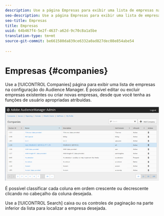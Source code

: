 ```yaml
---
description: Use a página Empresas para exibir uma lista de empresas na configuração do Audience Manager. É possível editar ou excluir empresas existentes ou criar novas empresas, desde que você tenha as funções de usuário apropriadas atribuídas.
seo-description: Use a página Empresas para exibir uma lista de empresas na configuração do Audience Manager. É possível editar ou excluir empresas existentes ou criar novas empresas, desde que você tenha as funções de usuário apropriadas atribuídas.
seo-title: Empresas
title: Empresas
uuid: 64b467f4-5e2f-4637-a62d-9c70c8a1a5be
translation-type: tm+mt
source-git-commit: be661580da839ce6332a0ad827dec08e854abe54

---
```



# Empresas {#companies}

Use a [!UICONTROL Companies] página para exibir uma lista de empresas na configuração do Audience Manager. É possível editar ou excluir empresas existentes ou criar novas empresas, desde que você tenha as funções de usuário apropriadas atribuídas.

![](assets/companies.png)

É possível classificar cada coluna em ordem crescente ou decrescente clicando no cabeçalho da coluna desejada.

Use a [!UICONTROL Search] caixa ou os controles de paginação na parte inferior da lista para localizar a empresa desejada.
